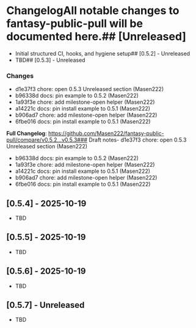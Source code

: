 # ChangelogAll notable changes to **fantasy-public-pull** will be documented here.## [Unreleased]
- Initial structured CI, hooks, and hygiene setup## [0.5.2] - Unreleased
- TBD## [0.5.3] - Unreleased

### Changes
- d1e37f3 chore: open 0.5.3 Unreleased section (Masen222)
- b96338d docs: pin example to 0.5.2 (Masen222)
- 1a93f3e chore: add milestone-open helper (Masen222)
- a14221c docs: pin install example to 0.5.1 (Masen222)
- b906ad7 chore: add milestone-open helper (Masen222)
- 6fbe016 docs: pin install example to 0.5.1 (Masen222)

**Full Changelog**: https://github.com/Masen222/fantasy-public-pull/compare/v0.5.2...v0.5.3### Draft notes- d1e37f3 chore: open 0.5.3 Unreleased section (Masen222)
- b96338d docs: pin example to 0.5.2 (Masen222)
- 1a93f3e chore: add milestone-open helper (Masen222)
- a14221c docs: pin install example to 0.5.1 (Masen222)
- b906ad7 chore: add milestone-open helper (Masen222)
- 6fbe016 docs: pin install example to 0.5.1 (Masen222)
## [0.5.4] - 2025-10-19
- TBD

## [0.5.5] - 2025-10-19
- TBD

## [0.5.6] - 2025-10-19
- TBD

## [0.5.7] - Unreleased
- TBD
